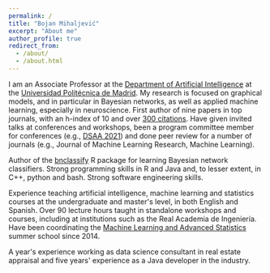 ```yaml
---
permalink: /
title: "Bojan Mihaljević"
excerpt: "About me"
author_profile: true
redirect_from: 
  - /about/
  - /about.html
---
```


I am an Associate Professor at the [Department of Artificial Intelligence](https://dia.fi.upm.es/) at the [Universidad Politécnica de Madrid](https://www.upm.es/). My research is focused on graphical models, and in particular in Bayesian networks, as well as applied machine learning, especially in neuroscience. First author of nine papers in top journals, with an h-index of 10 and over [300 citations](https://scholar.google.es/citations?user=o1ZNZlMAAAAJ&hl=es). Have given invited talks at conferences and workshops, been a program committee member for conferences (e.g., [DSAA 2021](https://dsaa2021.dcc.fc.up.pt/)) and done peer review for a number of journals (e.g., Journal of Machine Learning Research, Machine Learning).

Author of the [bnclassify](https://cran.r-project.org/web/packages/bnclassify/index.html) R package for learning Bayesian network classifiers. Strong programming skills in R and Java and, to lesser extent, in C++, python and bash. Strong software engineering skills.

Experience teaching artificial intelligence, machine learning and statistics courses at the undergraduate and master's level, in both English and Spanish. Over 90 lecture hours taught in standalone workshops and courses, including at institutions such as the Real Academia de Ingenierı́a. Have been coordinating the [Machine Learning and Advanced Statistics](http://dia.fi.upm.es/es/MLAS) summer school since 2014. 

A year's experience working as data science consultant in real estate appraisal and five years' experience as a Java developer in the industry.
